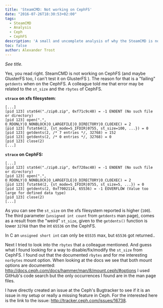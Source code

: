 ```yaml
---
title: 'SteamCMD: Not working on CephFS'
date: "2016-07-26T18:30:53+02:00"
tags:
  - SteamCMD
  - Analysis
  - Ceph
  - CephFS
description: 'A small and uncomplete analysis of why the SteamCMD is not working on CephFS.'
toc: false
author: Alexander Trost
---
```


_See title._

Yes, you read right. SteamCMD is not working on CephFS (and maybe GlusterFS too, I can't test it on GlusterFS ).
The reason for that is a "failing" `getdents` when on the CephFS.
A colleague told me that error may be related to the `st_size` and the `rbytes` of CephFS.

**`strace` on xfs filesystem**:

```console
[...]
[pid 123] stat64("./zip0.zip", 0xf71c9c40) = -1 ENOENT (No such file or directory)
[pid 123] open(".", O_RDONLY|O_NONBLOCK|O_LARGEFILE|O_DIRECTORY|O_CLOEXEC) = 2
[pid 123] fstat64(2, {st_mode=S_IFDIR|0755, st_size=100, ...}) = 0
[pid 123] getdents(2, /* 7 entries */, 32768) = 152
[pid 123] getdents(2, /* 0 entries */, 32768) = 0
[pid 123] close(2)
[...]
```

**`strace` on CephFS:**
```console
[...]
[pid 123] stat64("./zip0.zip", 0xf720ac40) = -1 ENOENT (No such file or directory)
[pid 123] open(".", O_RDONLY|O_NONBLOCK|O_LARGEFILE|O_DIRECTORY|O_CLOEXEC) = 2
[pid 123] fstat64(2, {st_mode=S_IFDIR|0755, st_size=5, ...}) = 0
[pid 123] getdents(2, 0xf7002114, 65536) = -1 EOVERFLOW (Value too large for defined data type)
[pid 123] close(2)
[...]
```

As you can see the `st_size` on the xfs filesystem reported is higher (`100`).
The third parameter (`unsigned int count` from `getdents` man page), comes as a result from the "weird" `st_size`, given to the `getdents()` function is lower `32768` than the int `65536` on the CephFS.

In C an `unsigned short int` can only be `65535` max, but `65536` got returned..

Next I tried to look into the `rbytes` that a colleague mentioned.
And guess what I found looking for a way to disable/fix/modify the `st_size` from CephFS.
I found out that the documented `rbytes` and for me interesting `norbytes` mount option.
When looking at the docs we see that both mount options are documented: http://docs.ceph.com/docs/hammer/man/8/mount.ceph/#options
I used GitHub's code search but the only occurrences I found are in the man page files.

I have directly created an issue at the Ceph's Bugtracker to see if it is an issue in my setup or really a missing feature in Ceph. For the interested here is the link to the issue: http://tracker.ceph.com/issues/16738.
